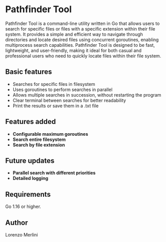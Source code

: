 # Pathfinder Tool

Pathfinder Tool is a command-line utility written in Go that allows users to search for specific files or files with a specific extension within their file system. It provides a simple and efficient way to navigate through directories and locate desired files using concurrent goroutines, enabling multiprocess search capabilities.
Pathfinder Tool is designed to be fast, lightweight, and user-friendly, making it ideal for both casual and professional users who need to quickly locate files within their file system.


## Basic features 

- Searches for specific files in filesystem
- Uses goroutines to perform searches in parallel
- Allows multiple searches in succession, without restarting the program
- Clear terminal between searches for better readability
- Print the results or save them in a .txt file

## Features added

- **Configurable maximum goroutines**
- **Search entire filesystem**
- **Search by file extension**

## Future updates

- **Parallel search with different priorities**
- **Detailed logging**

## Requirements

Go 1.16 or higher. 

## Author 

Lorenzo Merlini
